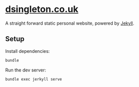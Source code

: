 # [dsingleton.co.uk](http://dsingleton.co.uk)

A straight forward static personal website, powered by [Jekyll](http://jekyllrb.com/).

## Setup

Install dependencies:
```sh
bundle
```

Run the dev server:
```sh
bundle exec jerkyll serve
```
